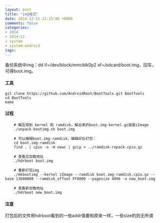 ```yaml
---
layout: post
title: "img格式"
date: 2014-12-22 22:15:00 +0800
comments: false
categories:
- 2014
- 2014~12
- system
- system~android
tags:
---
```

备份系统中img：dd if=/dev/block/mmcblk0p2 of=/sdcard/boot.img，回车，可得boot.img。

#### 工具
```
git clone https://github.com/AndroidRoot/BootTools.git BootTools
cd BootTools
make
```

#### 过程
```
	# 解压得到 kernel 和 ramdisk，解出来的boot.img-kernel.gz就是zImage
	./unpack-bootimg.sh boot.img

	# 可以编辑boot.img-ramdisk，编辑好后打包：
	cd boot.img-ramdisk
	find . | cpio -o -H newc | gzip > ../ramdisk-repack.cpio.gz 

	# 查看应加载地址
	./hdrboot boot.img

	# 重新打包img
	./mkbootimg --kernel zImage --ramdisk boot.img-ramdisk.cpio.gz --base 13600000 --ramdisk_offset FF8000 --pagesize 4096 -o new_boot.img

	# 查看新加载地址
	./hdrboot new_boot.img
```

#### 注意
打包后的文件用hdrboot看到的一些addr值要和原来一样，一些size的则无所谓

